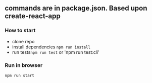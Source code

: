 ## commands are in package.json. Based upon create-react-app

### How to start
* clone repo
* install dependencies `npm run install`
* run tests`npm run test` or 'npm run test:cli'

### Run in browser
 `npm run start`
